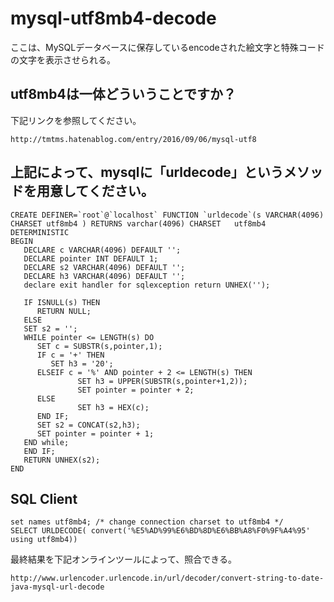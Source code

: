 # mysql-utf8mb4-decode
ここは、MySQLデータベースに保存しているencodeされた絵文字と特殊コードの文字を表示させられる。

## utf8mb4は一体どういうことですか？

下記リンクを参照してください。

    http://tmtms.hatenablog.com/entry/2016/09/06/mysql-utf8

## 上記によって、mysqlに「urldecode」というメソッドを用意してください。
    CREATE DEFINER=`root`@`localhost` FUNCTION `urldecode`(s VARCHAR(4096)  CHARSET utf8mb4 ) RETURNS varchar(4096) CHARSET   utf8mb4
    DETERMINISTIC
    BEGIN
       DECLARE c VARCHAR(4096) DEFAULT '';
       DECLARE pointer INT DEFAULT 1;
       DECLARE s2 VARCHAR(4096) DEFAULT '';
       DECLARE h3 VARCHAR(4096) DEFAULT '';
       declare exit handler for sqlexception return UNHEX('');

       IF ISNULL(s) THEN
          RETURN NULL;
       ELSE
       SET s2 = '';
       WHILE pointer <= LENGTH(s) DO
          SET c = SUBSTR(s,pointer,1);
          IF c = '+' THEN
             SET h3 = '20';
          ELSEIF c = '%' AND pointer + 2 <= LENGTH(s) THEN
                   SET h3 = UPPER(SUBSTR(s,pointer+1,2));
                   SET pointer = pointer + 2;
          ELSE
                   SET h3 = HEX(c);
          END IF;
          SET s2 = CONCAT(s2,h3);
          SET pointer = pointer + 1;
       END while;
       END IF;
       RETURN UNHEX(s2);
    END

## SQL Client
    set names utf8mb4; /* change connection charset to utf8mb4 */
    SELECT URLDECODE( convert('%E5%AD%99%E6%BD%8D%E6%BB%A8%F0%9F%A4%95' using utf8mb4))

最終結果を下記オンラインツールによって、照合できる。

    http://www.urlencoder.urlencode.in/url/decoder/convert-string-to-date-java-mysql-url-decode
